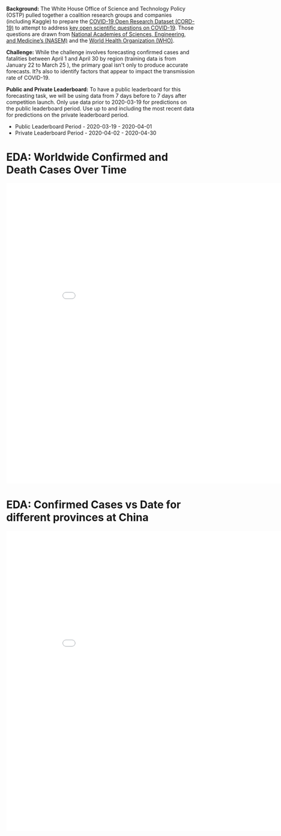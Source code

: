 **Background:** 
The White House Office of Science and Technology Policy (OSTP) pulled together a coalition research groups and companies (including Kaggle) to prepare the [COVID-19 Open Research Dataset (CORD-19)](https://www.kaggle.com/allen-institute-for-ai/CORD-19-research-challenge) to attempt to address [key open scientific questions on COVID-19](https://www.kaggle.com/allen-institute-for-ai/CORD-19-research-challenge/tasks). Those questions are drawn from [National Academies of Sciences, Engineering, and Medicine’s (NASEM)](https://www.nationalacademies.org/event/03-11-2020/standing-committee-on-emerging-infectious-diseases-and-21st-century-health-threats-virtual-meeting-1) and the [World Health Organization (WHO)](https://www.who.int/blueprint/priority-diseases/key-action/Global_Research_Forum_FINAL_VERSION_for_web_14_feb_2020.pdf?ua=1).

**Challenge:**
While the challenge involves forecasting confirmed cases and fatalities between April 1 and April 30 by region (training data is from January 22 to March 25 ), the primary goal isn't only to produce accurate forecasts. It?s also to identify factors that appear to impact the transmission rate of COVID-19.

**Public and Private Leaderboard:**
To have a public leaderboard for this forecasting task, we will be using data from 7 days before to 7 days after competition launch. Only use data prior to 2020-03-19 for predictions on the public leaderboard period. Use up to and including the most recent data for predictions on the private leaderboard period.

* Public Leaderboard Period - 2020-03-19 - 2020-04-01
* Private Leaderboard Period - 2020-04-02 - 2020-04-30

# EDA: Worldwide Confirmed and Death Cases Over Time
<iframe width="900" height="800" src="COVID-19/Worldwide Confirmed and Death Cases Over Time.html" frameborder="0"></iframe>

# EDA: Confirmed Cases vs Date for different provinces at China
<iframe width="900" height="800" src="COVID-19/Confirmed Cases vs Date for different provinces at China.html" frameborder="0"></iframe>
